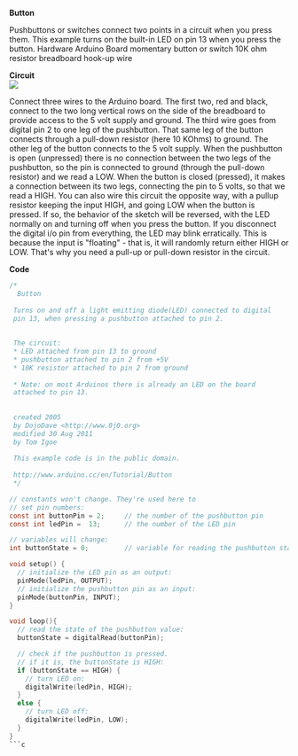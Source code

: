 <b>Button</b>

Pushbuttons or switches connect two points in a circuit when you press them. This example turns on the built-in LED on pin 13 when you press the button.
Hardware
Arduino Board
momentary button or switch
10K ohm resistor
breadboard
hook-up wire

<b>Circuit</b><br>
<img src= "http://arduino.cc/en/uploads/Tutorial/button.png"></img>

Connect three wires to the Arduino board. The first two, red and black, connect to the two long vertical rows on the side of the breadboard to provide access to the 5 volt supply and ground. The third wire goes from digital pin 2 to one leg of the pushbutton. That same leg of the button connects through a pull-down resistor (here 10 KOhms) to ground. The other leg of the button connects to the 5 volt supply.
When the pushbutton is open (unpressed) there is no connection between the two legs of the pushbutton, so the pin is connected to ground (through the pull-down resistor) and we read a LOW. When the button is closed (pressed), it makes a connection between its two legs, connecting the pin to 5 volts, so that we read a HIGH.
You can also wire this circuit the opposite way, with a pullup resistor keeping the input HIGH, and going LOW when the button is pressed. If so, the behavior of the sketch will be reversed, with the LED normally on and turning off when you press the button.
If you disconnect the digital i/o pin from everything, the LED may blink erratically. This is because the input is "floating" - that is, it will randomly return either HIGH or LOW. That's why you need a pull-up or pull-down resistor in the circuit.

<b>Code</b>
```c
/*
  Button
 
 Turns on and off a light emitting diode(LED) connected to digital  
 pin 13, when pressing a pushbutton attached to pin 2. 
 
 
 The circuit:
 * LED attached from pin 13 to ground 
 * pushbutton attached to pin 2 from +5V
 * 10K resistor attached to pin 2 from ground
 
 * Note: on most Arduinos there is already an LED on the board
 attached to pin 13.
 
 
 created 2005
 by DojoDave <http://www.0j0.org>
 modified 30 Aug 2011
 by Tom Igoe
 
 This example code is in the public domain.
 
 http://www.arduino.cc/en/Tutorial/Button
 */

// constants won't change. They're used here to 
// set pin numbers:
const int buttonPin = 2;     // the number of the pushbutton pin
const int ledPin =  13;      // the number of the LED pin

// variables will change:
int buttonState = 0;         // variable for reading the pushbutton status

void setup() {
  // initialize the LED pin as an output:
  pinMode(ledPin, OUTPUT);      
  // initialize the pushbutton pin as an input:
  pinMode(buttonPin, INPUT);     
}

void loop(){
  // read the state of the pushbutton value:
  buttonState = digitalRead(buttonPin);

  // check if the pushbutton is pressed.
  // if it is, the buttonState is HIGH:
  if (buttonState == HIGH) {     
    // turn LED on:    
    digitalWrite(ledPin, HIGH);  
  } 
  else {
    // turn LED off:
    digitalWrite(ledPin, LOW); 
  }
}
```c
